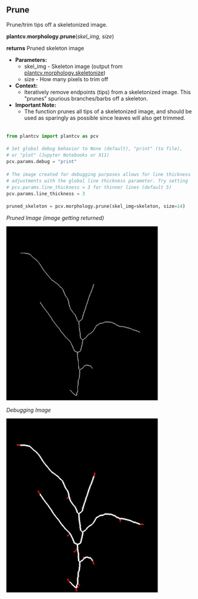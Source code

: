 ## Prune

Prune/trim tips off a skeletonized image. 

**plantcv.morphology.prune**(*skel_img, size*)

**returns** Pruned skeleton image 

- **Parameters:**
    - skel_img - Skeleton image (output from [plantcv.morphology.skeletonize](skeletonize.md))
    - size - How many pixels to trim off 
- **Context:**
    - Iteratively remove endpoints (tips) from a skeletonized image. This "prunes" spurious branches/barbs off a skeleton.
- **Important Note:**
    - The function prunes all tips of a skeletonized image, and should be used as sparingly as possible since leaves will also get trimmed. 


```python

from plantcv import plantcv as pcv

# Set global debug behavior to None (default), "print" (to file), 
# or "plot" (Jupyter Notebooks or X11)
pcv.params.debug = "print"

# The image created for debugging purposes allows for line thickness 
# adjustments with the global line thickness parameter. Try setting 
# pcv.params.line_thickness = 3 for thinner lines (default 5)
pcv.params.line_thickness = 3 

pruned_skeleton = pcv.morphology.prune(skel_img=skeleton, size=14)

```
*Pruned Image (image getting returned)*

![Screenshot](img/documentation_images/prune/pruned_skeleton.jpg)

*Debugging Image*

![Screenshot](img/documentation_images/prune/debugging_pruned_image.jpg)

